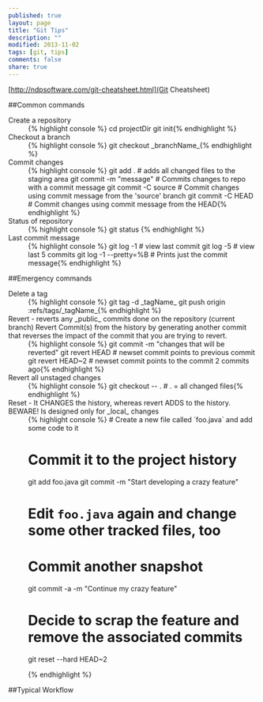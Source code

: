 ```yaml
---
published: true
layout: page
title: "Git Tips"
description: ""
modified: 2013-11-02
tags: [git, tips]
comments: false
share: true
---
```

[http://ndpsoftware.com/git-cheatsheet.html](Git Cheatsheet)

##Common commands

<dl>
<dt>Create a repository</dt>
<dd>{% highlight console %}
cd projectDir
git init{% endhighlight %}</dd>

<dt>Checkout a branch</dt>
<dd>{% highlight console %}
git checkout _branchName_{% endhighlight %}</dd>

<dt>Commit changes</dt>
<dd>{% highlight console %}
git add .		# adds all changed files to the staging area
git commit -m "message"		# Commits changes to repo with a commit message
git commit -C source        # Commit changes using commit message from the 'source' branch
git commit -C HEAD          # Commit changes using commit message from the HEAD{% endhighlight %}</dd>

<dt>Status of repository</dt>
<dd>{% highlight console %}
git status	{% endhighlight %}</dd>

<dt>Last commit message</dt>
<dd>{% highlight console %}
git log -1 		# view last commit
git log -5		# view last 5 commits
git log -1 --pretty=%B  # Prints just the commit message{% endhighlight %}</dd>

</dl>


##Emergency commands
<dl>

<dt>Delete a tag</dt>
<dd>{% highlight console %}
git tag -d _tagName_
git push origin :refs/tags/_tagName_{% endhighlight %}</dd>

<dt>Revert - reverts any _public_ commits done on the repository (current branch)
 Revert Commit(s) from the history by generating another commit that reverses the impact of the commit that you are trying to revert.</dt>
<dd>{% highlight console %}
git commit -m "changes that will be reverted"
git revert HEAD     # newset commit points to previous commit
git revert HEAD~2   # newset commit points to the commit 2 commits ago{% endhighlight %}</dd>

<dt>Revert all unstaged changes</dt>
<dd>{% highlight console %}
git checkout -- .  # . = all changed files{% endhighlight %}</dd>

<dt>Reset -  It CHANGES the history, whereas revert ADDS to the history. BEWARE! Is designed only for _local_ changes</dt>
<dd>{% highlight console %}
# Create a new file called `foo.java` and add some code to it

# Commit it to the project history
git add foo.java
git commit -m "Start developing a crazy feature"

# Edit `foo.java` again and change some other tracked files, too

# Commit another snapshot
git commit -a -m "Continue my crazy feature"

# Decide to scrap the feature and remove the associated commits
git reset --hard HEAD~2

{% endhighlight %}</dd>

</dl>


##Typical Workflow

